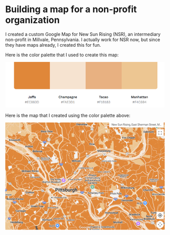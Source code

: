 # Building a map for a non-profit organization

I created a custom Google Map for New Sun Rising (NSR), an intermediary non-profit in Millvale, Pennsylvania. I actually work for NSR now, but since they have maps already, I created this for fun. 

Here is the color palette that I used to create this map:

![Map with color palette](map-ss.png)



Here is the map that I created using the color palette above: 

![Pittsburgh](pghmap-ss.png)
